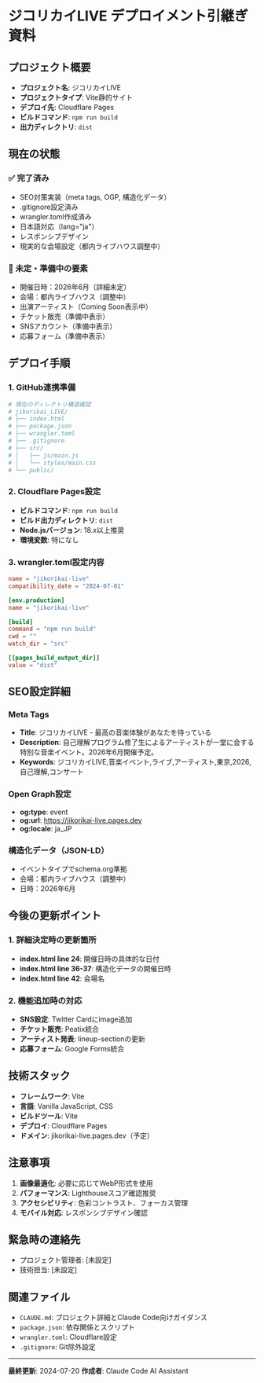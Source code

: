 # ジコリカイLIVE デプロイメント引継ぎ資料

## プロジェクト概要
- **プロジェクト名**: ジコリカイLIVE
- **プロジェクトタイプ**: Vite静的サイト
- **デプロイ先**: Cloudflare Pages
- **ビルドコマンド**: `npm run build`
- **出力ディレクトリ**: `dist`

## 現在の状態
### ✅ 完了済み
- SEO対策実装（meta tags, OGP, 構造化データ）
- .gitignore設定済み
- wrangler.toml作成済み
- 日本語対応（lang="ja"）
- レスポンシブデザイン
- 現実的な会場設定（都内ライブハウス調整中）

### 🔄 未定・準備中の要素
- 開催日時：2026年6月（詳細未定）
- 会場：都内ライブハウス（調整中）
- 出演アーティスト（Coming Soon表示中）
- チケット販売（準備中表示）
- SNSアカウント（準備中表示）
- 応募フォーム（準備中表示）

## デプロイ手順

### 1. GitHub連携準備
```bash
# 現在のディレクトリ構造確認
# jikorikai_LIVE/
# ├── index.html
# ├── package.json
# ├── wrangler.toml
# ├── .gitignore
# ├── src/
# │   ├── js/main.js
# │   └── styles/main.css
# └── public/
```

### 2. Cloudflare Pages設定
- **ビルドコマンド**: `npm run build`
- **ビルド出力ディレクトリ**: `dist`
- **Node.jsバージョン**: 18.x以上推奨
- **環境変数**: 特になし

### 3. wrangler.toml設定内容
```toml
name = "jikorikai-live"
compatibility_date = "2024-07-01"

[env.production]
name = "jikorikai-live"

[build]
command = "npm run build"
cwd = ""
watch_dir = "src"

[[pages_build_output_dir]]
value = "dist"
```

## SEO設定詳細

### Meta Tags
- **Title**: ジコリカイLIVE - 最高の音楽体験があなたを待っている
- **Description**: 自己理解プログラム修了生によるアーティストが一堂に会する特別な音楽イベント。2026年6月開催予定。
- **Keywords**: ジコリカイLIVE,音楽イベント,ライブ,アーティスト,東京,2026,自己理解,コンサート

### Open Graph設定
- **og:type**: event
- **og:url**: https://jikorikai-live.pages.dev
- **og:locale**: ja_JP

### 構造化データ（JSON-LD）
- イベントタイプでschema.org準拠
- 会場：都内ライブハウス（調整中）
- 日時：2026年6月

## 今後の更新ポイント

### 1. 詳細決定時の更新箇所
- **index.html line 24**: 開催日時の具体的な日付
- **index.html line 36-37**: 構造化データの開催日時
- **index.html line 42**: 会場名

### 2. 機能追加時の対応
- **SNS設定**: Twitter Cardにimage追加
- **チケット販売**: Peatix統合
- **アーティスト発表**: lineup-sectionの更新
- **応募フォーム**: Google Forms統合

## 技術スタック
- **フレームワーク**: Vite
- **言語**: Vanilla JavaScript, CSS
- **ビルドツール**: Vite
- **デプロイ**: Cloudflare Pages
- **ドメイン**: jikorikai-live.pages.dev（予定）

## 注意事項
1. **画像最適化**: 必要に応じてWebP形式を使用
2. **パフォーマンス**: Lighthouseスコア確認推奨
3. **アクセシビリティ**: 色彩コントラスト、フォーカス管理
4. **モバイル対応**: レスポンシブデザイン確認

## 緊急時の連絡先
- プロジェクト管理者: [未設定]
- 技術担当: [未設定]

## 関連ファイル
- `CLAUDE.md`: プロジェクト詳細とClaude Code向けガイダンス
- `package.json`: 依存関係とスクリプト
- `wrangler.toml`: Cloudflare設定
- `.gitignore`: Git除外設定

---
**最終更新**: 2024-07-20
**作成者**: Claude Code AI Assistant